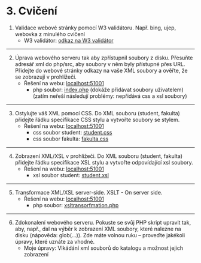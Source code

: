 # 3. Cvičení

1. Validace webové stránky pomocí W3 validátoru. Např. bing, ujep, webovka z minulého cvičení
    - W3 validátor: [odkaz na W3 validátor](https://validator.w3.org/)

---

2. Úprava webového serveru tak aby zpřístupnil soubory z disku. Přesuňte adresář xml do php/src, aby soubory v něm byly přístupné přes URL. Přidejte do webové stránky odkazy na vaše XML soubory a ověřte, že se zobrazují v prohlížeči.
    - Řešení na webu: [localhost:51001](http://localhost:51001/)
        - php soubor: [index.php](/cvičení%201/DockerSetup/BasicWeb/php/src/index.php) (dokáže přidávat soubory uživatelem) (zatím neřeší následují problémy: nepřidává css a xsl soubory)

---

3. Ostylujte váš XML pomocí CSS. Do XML souboru (student, fakulta) přidejte řádku specifikace CSS stylu a vytvořte soubory se stylem.
    - Řešení na webu: [localhost:51001](http://localhost:51001/)
        - css soubor student: [student.css](/cvičení%201/DockerSetup/BasicWeb/php/src/xml/css/student.css)
        - css soubor fakulta: [fakulta.css](/cvičení%201/DockerSetup/BasicWeb/php/src/xml/css/fakulta.css)

---

4. Zobrazení XML/XSL v prohlížeči. Do XML souboru (student, fakulta) přidejte řádku specifikace XSL stylu a vytvořte odpovídající xsl soubory.
    - Řešení na webu: [localhost:51001](http://localhost:51001/)
        - xsl soubor student: [student.xsl](/cvičení%201/DockerSetup/BasicWeb/php/src/xml/xsl/student.xsl)

---

5. Transformace XML/XSL server-side. XSLT - On server side.
    - Řešení na webu: [localhost:51001](http://localhost:51001/)
        - php soubor: [xsltransorfmation.php](/cvičení%201/DockerSetup/BasicWeb/php/src/xsltransform.php)

---

6. Zdokonalení webového serveru. Pokuste se svůj PHP skript upravit tak, aby, např., dal na výběr k zobrazení XML soubory, které nalezne na disku (nápověda: glob(...)). Zde máte volnou ruku – proveďte jakékoli úpravy, které uznáte za vhodné.
    - Moje úpravy: Vlkádání xml souborů do katalogu a možnost jejich zobrazení